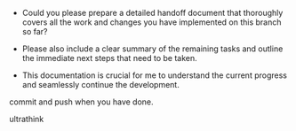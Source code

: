 - Could you please prepare a detailed handoff document that thoroughly covers all the work and changes you have implemented on this branch so far?

- Please also include a clear summary of the remaining tasks and outline the immediate next steps that need to be taken.

- This documentation is crucial for me to understand the current progress and seamlessly continue the development.

commit and push when you have done.

ultrathink